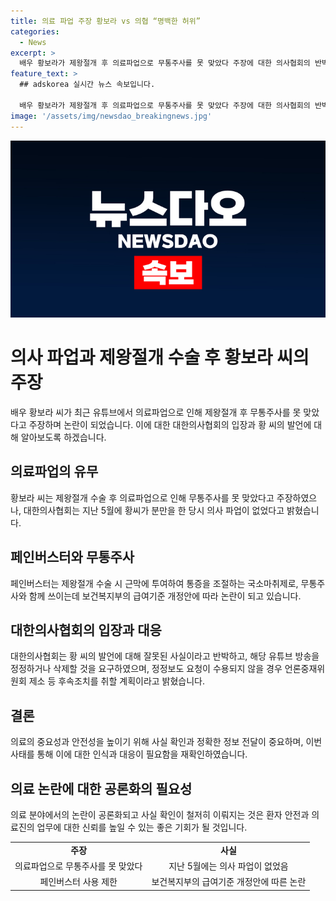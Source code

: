 ```yaml
---
title: 의료 파업 주장 황보라 vs 의협 “명백한 허위”
categories:
  - News
excerpt: >
  배우 황보라가 제왕절개 후 의료파업으로 무통주사를 못 맞았다 주장에 대한 의사협회의 반박이 논란의 중심이 되고 있다. 황 씨의 주장은 사실과 다르며, 의료파업이 없었던 5월에 수술을 받았다는 주장은 논리적으로 설명되지 않는다고 한다. 의사협회는 해당 유튜브 방송을 정정하거나 삭제할 것을 요구했으며, 정정보도 요청이 수용되지 않을 경우 언론중재위원회 제소 등 후속조치를 취할 계획이라고 밝혔다.
feature_text: >
  ## adskorea 실시간 뉴스 속보입니다.

  배우 황보라가 제왕절개 후 의료파업으로 무통주사를 못 맞았다 주장에 대한 의사협회의 반박이 논란의 중심이 되고 있다. 황 씨의 주장은 사실과 다르며, 의료파업이 없었던 5월에 수술을 받았다는 주장은 논리적으로 설명되지 않는다고 한다. 의사협회는 해당 유튜브 방송을 정정하거나 삭제할 것을 요구했으며, 정정보도 요청이 수용되지 않을 경우 언론중재위원회 제소 등 후속조치를 취할 계획이라고 밝혔다.
image: '/assets/img/newsdao_breakingnews.jpg'
---
```


<p><img src="/assets/img/newsdao_breakingnews.jpg" alt="adskorea 속보" /></p>

<h1 data-ke-size="size24">의사 파업과 제왕절개 수술 후 황보라 씨의 주장</h1>

<p data-ke-size="size16">배우 황보라 씨가 최근 유튜브에서 의료파업으로 인해 제왕절개 후 무통주사를 못 맞았다고 주장하며 논란이 되었습니다. 이에 대한 대한의사협회의 입장과 황 씨의 발언에 대해 알아보도록 하겠습니다.</p>

<h2 data-ke-size="size24">의료파업의 유무</h2>

<p data-ke-size="size16">황보라 씨는 제왕절개 수술 후 의료파업으로 인해 무통주사를 못 맞았다고 주장하였으나, 대한의사협회는 지난 5월에 황씨가 분만을 한 당시 의사 파업이 없었다고 밝혔습니다.</p>

<h2 data-ke-size="size24">페인버스터와 무통주사</h2>

<p data-ke-size="size16">페인버스터는 제왕절개 수술 시 근막에 투여하여 통증을 조절하는 국소마취제로, 무통주사와 함께 쓰이는데 보건복지부의 급여기준 개정안에 따라 논란이 되고 있습니다.</p>

<h2 data-ke-size="size24">대한의사협회의 입장과 대응</h2>

<p data-ke-size="size16">대한의사협회는 황 씨의 발언에 대해 잘못된 사실이라고 반박하고, 해당 유튜브 방송을 정정하거나 삭제할 것을 요구하였으며, 정정보도 요청이 수용되지 않을 경우 언론중재위원회 제소 등 후속조치를 취할 계획이라고 밝혔습니다.</p>

<h2 data-ke-size="size24">결론</h2>

<p data-ke-size="size16">의료의 중요성과 안전성을 높이기 위해 사실 확인과 정확한 정보 전달이 중요하며, 이번 사태를 통해 이에 대한 인식과 대응이 필요함을 재확인하였습니다.</p>

<h2 data-ke-size="size24">의료 논란에 대한 공론화의 필요성</h2>

<p data-ke-size="size16">의료 분야에서의 논란이 공론화되고 사실 확인이 철저히 이뤄지는 것은 환자 안전과 의료진의 업무에 대한 신뢰를 높일 수 있는 좋은 기회가 될 것입니다.</p>

<table>
    <tbody>
        <tr>
            <td style="text-align: center; height: 17px;"><b>주장</b></td>
            <td style="text-align: center; height: 17px;"><b>사실</b></td>
        </tr>
        <tr>
            <td style="text-align: center; height: 17px;">의료파업으로 무통주사를 못 맞았다</td>
            <td style="text-align: center; height: 17px;">지난 5월에는 의사 파업이 없었음</td>
        </tr>
        <tr>
            <td style="text-align: center; height: 17px;">페인버스터 사용 제한</td>
            <td style="text-align: center; height: 17px;">보건복지부의 급여기준 개정안에 따른 논란</td>
        </tr>       
    </tbody>
</table>

<p data-ke-size="size16">&nbsp;</p>

<p data-ke-size="size16">&nbsp;</p>

<p data-ke-size="size16">&nbsp;</p>

